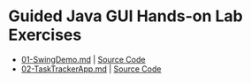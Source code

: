 # Guided Java GUI Hands-on Lab Exercises

* [01-SwingDemo.md](./01-SwingDemo.md) | [Source Code](./SwingDemo.java)
* [02-TaskTrackerApp.md](./02-TaskTrackerApp.md) | [Source Code](./TaskTrackerApp.java)
